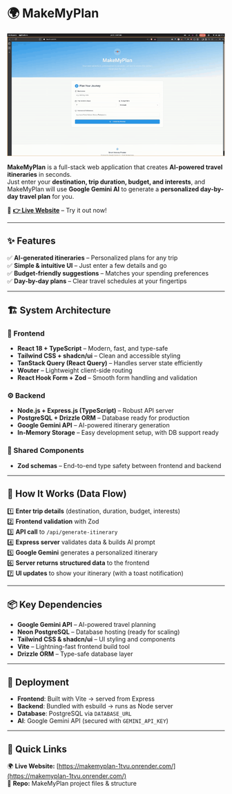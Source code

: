 # 🌍 MakeMyPlan

![MakeMyPlan Demo](./super.gif)

**MakeMyPlan** is a full-stack web application that creates **AI-powered travel itineraries** in seconds.  
Just enter your **destination, trip duration, budget, and interests**, and MakeMyPlan will use **Google Gemini AI** to generate a **personalized day-by-day travel plan** for you.

🎯 **[👉 Live Website](https://makemyplan-1tvu.onrender.com/)** – Try it out now!  

---

## ✨ Features

✅ **AI-generated itineraries** – Personalized plans for any trip  
✅ **Simple & intuitive UI** – Just enter a few details and go  
✅ **Budget-friendly suggestions** – Matches your spending preferences  
✅ **Day-by-day plans** – Clear travel schedules at your fingertips  

---

## 🏗 System Architecture

### 🎨 Frontend

- **React 18 + TypeScript** – Modern, fast, and type-safe
- **Tailwind CSS + shadcn/ui** – Clean and accessible styling
- **TanStack Query (React Query)** – Handles server state efficiently
- **Wouter** – Lightweight client-side routing
- **React Hook Form + Zod** – Smooth form handling and validation

### ⚙️ Backend

- **Node.js + Express.js (TypeScript)** – Robust API server
- **PostgreSQL + Drizzle ORM** – Database ready for production
- **Google Gemini API** – AI-powered itinerary generation
- **In-Memory Storage** – Easy development setup, with DB support ready

### 🔄 Shared Components

- **Zod schemas** – End-to-end type safety between frontend and backend

---

## 🔄 How It Works (Data Flow)

1️⃣ **Enter trip details** (destination, duration, budget, interests)  
2️⃣ **Frontend validation** with Zod  
3️⃣ **API call** to `/api/generate-itinerary`  
4️⃣ **Express server** validates data & builds AI prompt  
5️⃣ **Google Gemini** generates a personalized itinerary  
6️⃣ **Server returns structured data** to the frontend  
7️⃣ **UI updates** to show your itinerary (with a toast notification)  

---

## 📦 Key Dependencies

- **Google Gemini API** – AI-powered travel planning  
- **Neon PostgreSQL** – Database hosting (ready for scaling)  
- **Tailwind CSS & shadcn/ui** – UI styling and components  
- **Vite** – Lightning-fast frontend build tool  
- **Drizzle ORM** – Type-safe database layer  

---

## 🚀 Deployment

- **Frontend**: Built with Vite → served from Express  
- **Backend**: Bundled with esbuild → runs as Node server  
- **Database**: PostgreSQL via `DATABASE_URL`  
- **AI**: Google Gemini API (secured with `GEMINI_API_KEY`)  

---

## 🔗 Quick Links

🌍 **Live Website:** [https://makemyplan-1tvu.onrender.com/](https://makemyplan-1tvu.onrender.com/)  
📂 **Repo:** MakeMyPlan project files & structure  
